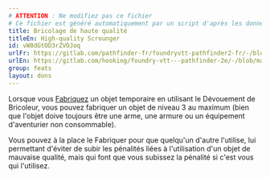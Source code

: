 ```yaml
---
# ATTENTION : Ne modifiez pas ce fichier
# Ce fichier est généré automatiquement par un script d'après les données du module Foundry VTT officiel et de sa traduction
title: Bricolage de haute qualité
titleEn: High-quality Scrounger
id: vW8dGtOD3rZVOJoq
urlFr: https://gitlab.com/pathfinder-fr/foundryvtt-pathfinder2-fr/-/blob/master/data/feats/vW8dGtOD3rZVOJoq.htm
urlEn: https://gitlab.com/hooking/foundry-vtt---pathfinder-2e/-/blob/master/packs/data/feats.db/high-quality-scrounger.json
group: feats
layout: dons
---
```

Lorsque vous [Fabriquez](../actions/fabriquer.md) un objet temporaire en utilisant le Dévouement de Bricoleur, vous pouvez fabriquer un objet de niveau 3 au maximum (bien que l'objet doive toujours être une arme, une armure ou un équipement d'aventurier non consommable).

Vous pouvez à la place le Fabriquer pour que quelqu'un d'autre l'utilise, lui permettant d'éviter de subir les pénalités liées à l'utilisation d'un objet de mauvaise qualité, mais qui font que vous subissez la pénalité si c'est vous qui l'utilisez.


